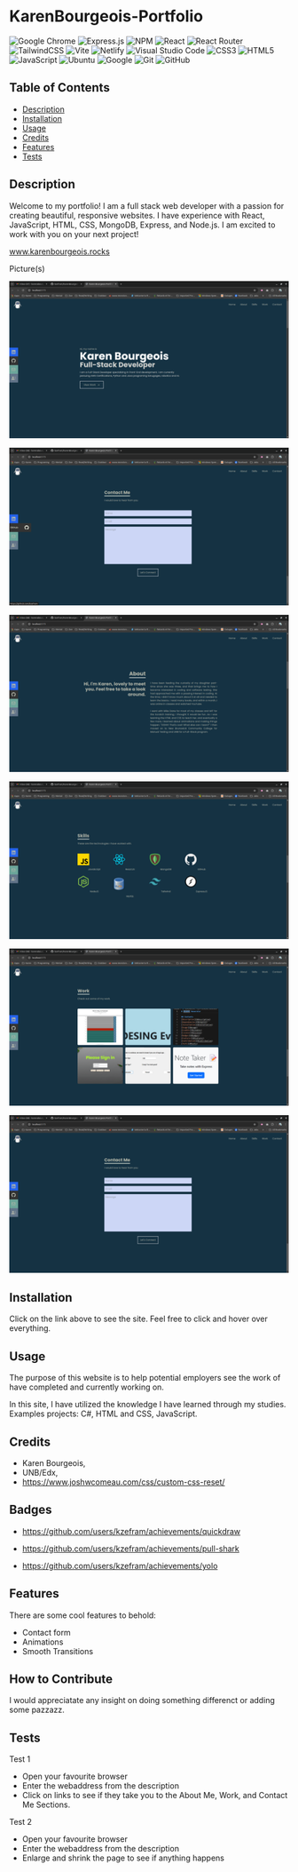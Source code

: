 # KarenBourgeois-Portfolio
![Google Chrome](https://img.shields.io/badge/Google%20Chrome-4285F4?style=for-the-badge&logo=GoogleChrome&logoColor=white)
    ![Express.js](https://img.shields.io/badge/express.js-%23404d59.svg?style=for-the-badge&logo=express&logoColor=%2361DAFB)
    ![NPM](https://img.shields.io/badge/NPM-%23CB3837.svg?style=for-the-badge&logo=npm&logoColor=white)
    ![React](https://img.shields.io/badge/react-%2320232a.svg?style=for-the-badge&logo=react&logoColor=%2361DAFB)
    ![React Router](https://img.shields.io/badge/React_Router-CA4245?style=for-the-badge&logo=react-router&logoColor=white)
    ![TailwindCSS](https://img.shields.io/badge/tailwindcss-%2338B2AC.svg?style=for-the-badge&logo=tailwind-css&logoColor=white)
    ![Vite](https://img.shields.io/badge/vite-%23646CFF.svg?style=for-the-badge&logo=vite&logoColor=white)
    ![Netlify](https://img.shields.io/badge/netlify-%23000000.svg?style=for-the-badge&logo=netlify&logoColor=#00C7B7)
    ![Visual Studio Code](https://img.shields.io/badge/Visual%20Studio%20Code-0078d7.svg?style=for-the-badge&logo=visual-studio-code&logoColor=white)
    ![CSS3](https://img.shields.io/badge/css3-%231572B6.svg?style=for-the-badge&logo=css3&logoColor=white)
    ![HTML5](https://img.shields.io/badge/html5-%23E34F26.svg?style=for-the-badge&logo=html5&logoColor=white)
    ![JavaScript](https://img.shields.io/badge/javascript-%23323330.svg?style=for-the-badge&logo=javascript&logoColor=%23F7DF1E)
    ![Ubuntu](https://img.shields.io/badge/Ubuntu-E95420?style=for-the-badge&logo=ubuntu&logoColor=white)
    ![Google](https://img.shields.io/badge/google-4285F4?style=for-the-badge&logo=google&logoColor=white)
    ![Git](https://img.shields.io/badge/git-%23F05033.svg?style=for-the-badge&logo=git&logoColor=white)
    ![GitHub](https://img.shields.io/badge/github-%23121011.svg?style=for-the-badge&logo=github&logoColor=white)

## Table of Contents

- [Description](#description)
- [Installation](#installation)
- [Usage](#usage)
- [Credits](#credits)
- [Features](#features)
- [Tests](#tests)

## Description

Welcome to my portfolio! I am a full stack web developer with a passion for creating beautiful, responsive websites. I have experience with React, JavaScript, HTML, CSS, MongoDB, Express, and Node.js. I am excited to work with you on your next project!

[www.karenbourgeois.rocks ](https://karenbourgeois.rocks/)

Picture(s)

![Home Section](client/public/Home-Hero.png)

![Side Bar Pop-out](client/public/Sidepopout.png)

![About](client/public/about.png)

![Skills](client/public/Skills.png)

![Work](client/public/work.png)

![Contact Form](client/public/contact.png)

## Installation

Click on the link above to see the site. Feel free to click and hover over everything.

## Usage

The purpose of this website is to help potential employers see the work of have completed and currently working on.

In this site, I have utilized the knowledge I have learned through my studies. Examples projects: C#, HTML and CSS, JavaScript.

## Credits

- Karen Bourgeois,
- UNB/Edx,
- https://www.joshwcomeau.com/css/custom-css-reset/

## Badges

- https://github.com/users/kzefram/achievements/quickdraw

- https://github.com/users/kzefram/achievements/pull-shark

- https://github.com/users/kzefram/achievements/yolo

## Features

There are some cool features to behold:

- Contact form
- Animations
- Smooth Transitions

## How to Contribute

I would appreciatate any insight on doing something differenct or adding some pazzazz.

## Tests

Test 1

- Open your favourite browser
- Enter the webaddress from the description
- Click on links to see if they take you to the About Me, Work, and Contact Me Sections.

Test 2

- Open your favourite browser
- Enter the webaddress from the description
- Enlarge and shrink the page to see if anything happens
